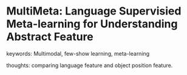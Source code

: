 # MultiMeta: Language Supervisied Meta-learning for Understanding Abstract Feature
keywords: Multimodal, few-show learning, meta-learning

thoughts: comparing language feature and object position feature.

